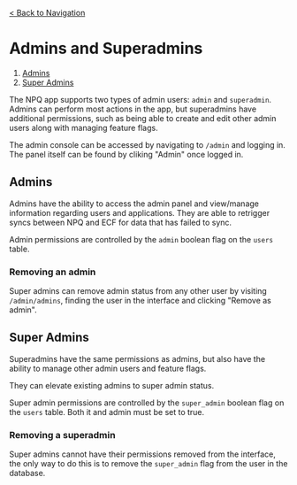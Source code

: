 [< Back to Navigation](../README.md)

# Admins and Superadmins

1. [Admins](#admins)
1. [Super Admins](#super-admins)

The NPQ app supports two types of admin users: `admin` and `superadmin`. Admins can perform most actions in the app, but superadmins have additional permissions, such as being able to create and edit other admin users along with managing feature flags.

The admin console can be accessed by navigating to `/admin` and logging in. The panel itself can be found by cliking "Admin" once logged in.

## Admins 

Admins have the ability to access the admin panel and view/manage information regarding users and  applications. They are able to retrigger syncs between NPQ and ECF for data that has failed to sync.

Admin permissions are controlled by the `admin` boolean flag on the `users` table.

### Removing an admin

Super admins can remove admin status from any other user by visiting `/admin/admins`, finding the user in the interface and clicking "Remove as admin".

## Super Admins

Superadmins have the same permissions as admins, but also have the ability to manage other admin users and feature flags.

They can elevate existing admins to super admin status.

Super admin permissions are controlled by the `super_admin` boolean flag on the `users` table. Both it and admin must be set to true.

### Removing a superadmin

Super admins cannot have their permissions removed from the interface, the only way to do this is to remove the `super_admin` flag from the user in the database.
